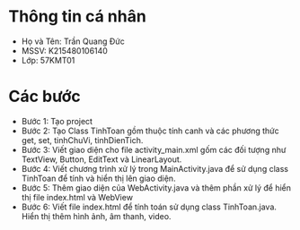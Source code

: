 # Thông tin cá nhân
  - Họ và Tên: Trần Quang Đức
  - MSSV: K215480106140
  - Lớp: 57KMT01
# Các bước 
  - Bước 1: Tạo project
  - Bước 2: Tạo Class TinhToan gồm thuộc tính canh và các phương thức get, set, tinhChuVi, tinhDienTich.
  - Bước 3: Viết giao diện cho file activity_main.xml gốm các đối tượng như TextView, Button, EditText và LinearLayout.
  - Bước 4: Viết chương trình xử lý trong MainActivity.java để sử dụng class TinhToan để tính và hiển thị lên giao diện.
  - Bước 5: Thêm giao diện của WebActivity.java và thêm phần xử lý để hiển thị file index.html và WebView
  - Bước 6: Viết file index.html để tính toán sử dụng class TinhToan.java. Hiển thị thêm hình ảnh, âm thanh, video.
